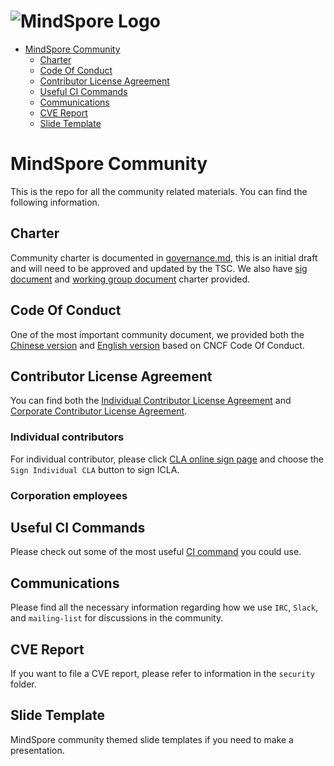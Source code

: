 ![MindSpore Logo](MindSpore-logo.png "MindSpore logo")
============================================================

- [MindSpore Community](#mindspore-community)
    - [Charter](#charter)
    - [Code Of Conduct](#code-of-conduct)
    - [Contributor License Agreement](#contributor-license-agreement)
    - [Useful CI Commands](#useful-ci-commands)
    - [Communications](#communications)
    - [CVE Report](#cve-report)
    - [Slide Template](#slide-template)

# MindSpore Community

This is the repo for all the community related materials. You can find the
following information.

## Charter

Community charter is documented in [governance.md](governance.md), this is
an initial draft and will need to be approved and updated by the TSC. We
also have [sig document](sigs/README.md) and [working group document](working-groups/README.md)
charter provided.

## Code Of Conduct

One of the most important community document, we provided both the
[Chinese version](code-of-conduct_zh_cn.md) and [English version](code-of-conduct_en.md)
based on CNCF Code Of Conduct.

## Contributor License Agreement

You can find both the [Individual Contributor License Agreement](ICLA.md)
and [Corporate Contributor License Agreement](CCLA.pdf).

### Individual contributors

For individual contributor, please click [CLA online sign page](https://clasign.osinfra.cn/sign/Z2l0ZWUlMkZtaW5kc3BvcmU=)
and choose the `Sign Individual CLA` button to sign ICLA.

### Corporation employees

## Useful CI Commands

Please check out some of the most useful [CI command](command.md)
you could use.

## Communications

Please find all the necessary information regarding how we use `IRC`, `Slack`,
and `mailing-list` for discussions in the community.

## CVE Report

If you want to file a CVE report, please refer to information in the `security`
folder.

## Slide Template

MindSpore community themed slide templates if you need to make a presentation.
